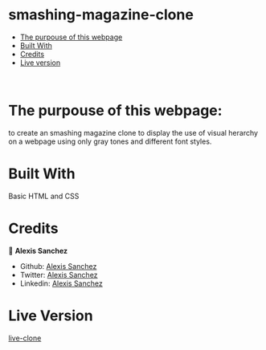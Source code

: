 # smashing-magazine-clone

* [The purpouse of this webpage](#The-purpouse-of-this-webpage)
* [Built With](#built-with)
* [Credits](#contact)
* [Live version](#live-Version)
<br>

# The purpouse of this webpage:
to create an smashing magazine clone to  display the use of visual herarchy on a webpage using only gray tones and different font styles. 
<br>

# Built With
Basic HTML and CSS



# Credits

👤 **Alexis Sanchez**

- Github: [Alexis Sanchez](https://github.com/Psiale)
- Twitter: [Alexis Sanchez](https://twitter.com/TFH_)
- Linkedin: [Alexis Sanchez](https://www.linkedin.com/in/alexis-sanchez-dev/)

# Live Version
[live-clone](https://rawcdn.githack.com/Psiale/smashing-magazine-clone/1a69cee6e98f52f0ef76be078be7313ee9260520/index.html)
